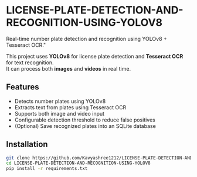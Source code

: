 # LICENSE-PLATE-DETECTION-AND-RECOGNITION-USING-YOLOV8
Real-time number plate detection and recognition using YOLOv8 + Tesseract OCR."

This project uses **YOLOv8** for license plate detection and **Tesseract OCR** for text recognition.  
It can process both **images** and **videos** in real time.

## Features
- Detects number plates using YOLOv8
- Extracts text from plates using Tesseract OCR
- Supports both image and video input
- Configurable detection threshold to reduce false positives
- (Optional) Save recognized plates into an SQLite database

## Installation
```bash
git clone https://github.com/Kavyashree1212/LICENSE-PLATE-DETECTION-AND-RECOGNITION-USING-YOLOV8.git
cd LICENSE-PLATE-DETECTION-AND-RECOGNITION-USING-YOLOV8
pip install -r requirements.txt
